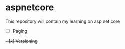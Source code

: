 # aspnetcore
This repository will contain my learning on asp net core

- [ ] Paging

<strike>
  - [x] Versioning
</strike>


